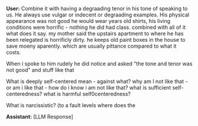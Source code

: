 **User:**
Combine it with having a degraading tenor in his tone of speaking to us. He always use vulgar or indecent or degraading examples. His physical appearance was not good he would wear years old shirts, his living conditions were horrific - nothing he did had class. combined with all of it what does it say. my mother said the upstairs apartment to where he has been relegated is horrificly dirty. he keeps old paint boxes in the house to save moeny aparently. which are usually pittance compared to what it costs. 

When i spoke to him rudely he did notice and asked "the tone and tenor was not good" and stuff like that

What is deeply self-centered mean - against what? why am I not like that - or am i like that - how do i know i am not like that? what is sufficient self-centeredness? what is harmful self0centeredness? 

What is narcissistic? (to a fault levels where does the  

**Assistant:**
[LLM Response]

